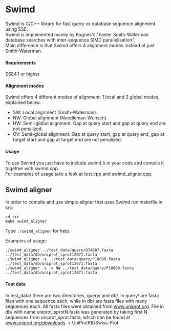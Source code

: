 # Swimd

Swimd is C/C++ library for fast query vs database sequence alignment using SSE.  
Swimd is implemented mainly by Rognes's "Faster Smith-Waterman database searches with inter-sequence SIMD parallelisation".  
Main difference is that Swimd offers 4 alignment modes instead of just Smith-Waterman.

#### Requirements
SSE4.1 or higher.

#### Alignment modes
Swimd offers 4 different modes of alignment: 1 local and 3 global modes, explained below.
* SW: Local alignment (Smith-Waterman).
* NW: Global alignment (Needleman-Wunsch).
* HW: Semi-global alignment. Gap at query start and gap at query end are not penalized.
* OV: Semi-global alignment. Gap at query start, gap at query end, gap at target start and gap at target end are not penalized.

#### Usage
To use Swimd you just have to include swimd.h in your code and compile it together with swimd.cpp.  
For examples of usage take a look at test.cpp and swimd_aligner.cpp.

## Swimd aligner
In order to compile and use simple aligner that uses Swimd run makefile in src:

    cd src
    make swimd_aligner
    
Type `./swimd_aligner` for help.

Examples of usage:

    ./swimd_aligner ../test_data/query/O74807.fasta ../test_data/db/uniprot_sprot12071.fasta
    ./swimd_aligner -s ../test_data/query/P18080.fasta ../test_data/db/uniprot_sprot12071.fasta
    ./swimd_aligner -s -a NW ../test_data/query/P18080.fasta ../test_data/db/uniprot_sprot12071.fasta
    
#### Test data
In test_data/ there are two directories, query/ and db/.
In query/ are fasta files with one sequence each, while in db/ are fasta files with many sequences each.
All fasta files were obtained from www.uniprot.org.
File in db/ with name uniprot_sprotN.fasta was generated by taking first N sequences from uniprot_sprot.fasta, which can be found at www.uniprot.org/downloads -> UniProtKB/Swiss-Prot.

